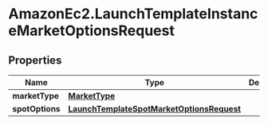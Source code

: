 # AmazonEc2.LaunchTemplateInstanceMarketOptionsRequest

## Properties

Name | Type | Description | Notes
------------ | ------------- | ------------- | -------------
**marketType** | [**MarketType**](MarketType.md) |  | [optional] 
**spotOptions** | [**LaunchTemplateSpotMarketOptionsRequest**](LaunchTemplateSpotMarketOptionsRequest.md) |  | [optional] 


